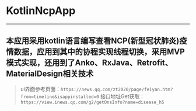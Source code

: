 # KotlinNcpApp
***
本应用采用kotlin语言编写查看NCP(新型冠状肺炎)疫情数据，应用到其中的协程实现线程切换，采用MVP模式实现，还用到了Anko、RxJava、Retrofit、MaterialDesign相关技术
---
>ui界面参考页面：`https://news.qq.com/zt2020/page/feiyan.htm?from=timeline&isappinstalled=0`
>接口地址Get获取：`https://view.inews.qq.com/g2/getOnsInfo?name=disease_h5`
